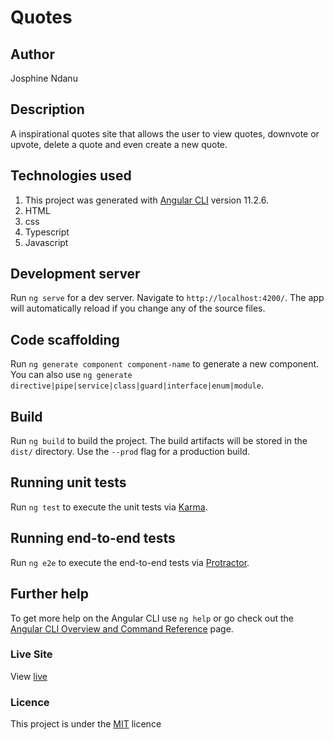 # Quotes

## Author
Josphine Ndanu

## Description
A inspirational quotes site that allows the user to view quotes, downvote or upvote, delete a quote and even create a new quote.

## Technologies used 

1. This project was generated with [Angular CLI](https://github.com/angular/angular-cli) version 11.2.6.
2. HTML 
3. css 
4. Typescript
5. Javascript

## Development server

Run `ng serve` for a dev server. Navigate to `http://localhost:4200/`. The app will automatically reload if you change any of the source files.

## Code scaffolding

Run `ng generate component component-name` to generate a new component. You can also use `ng generate directive|pipe|service|class|guard|interface|enum|module`.

## Build

Run `ng build` to build the project. The build artifacts will be stored in the `dist/` directory. Use the `--prod` flag for a production build.

## Running unit tests

Run `ng test` to execute the unit tests via [Karma](https://karma-runner.github.io).

## Running end-to-end tests

Run `ng e2e` to execute the end-to-end tests via [Protractor](http://www.protractortest.org/).

## Further help

To get more help on the Angular CLI use `ng help` or go check out the [Angular CLI Overview and Command Reference](https://angular.io/cli) page.

### Live Site
View [live](https://ndanu-josy.github.io/Goals)

### Licence
This project is under the  [MIT](LICENSE) licence
